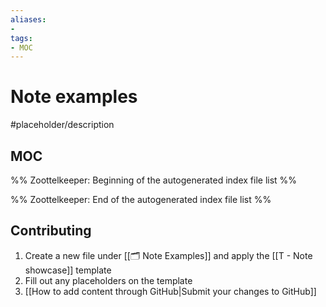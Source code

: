 ```yaml
---
aliases:
- 
tags: 
- MOC
---
```


# Note examples

#placeholder/description

## MOC

%% Zoottelkeeper: Beginning of the autogenerated index file list  %%

%% Zoottelkeeper: End of the autogenerated index file list  %%


## Contributing

1. Create a new file under [[🗂️ Note Examples]] and apply the [[T - Note showcase]] template
2. Fill out any placeholders on the template
3. [[How to add content through GitHub|Submit your changes to GitHub]]
